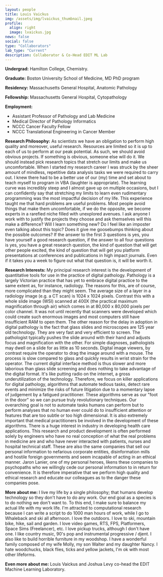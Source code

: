 ```yaml
---
layout: people
title: Louis Vaickus
img: /assets/img/lvaickus_thumbnail.jpeg
profile:
  align: right
  image: lvaickus.jpg
news: false
social: false
type: "Collaborators"
lab_type: "Current"
description: Collaborator & Co-Head EDIT ML Lab
---
```


**Undergrad:** Hamilton College, Chemistry.

**Graduate:** Boston University School of Medicine, MD PhD program

**Residency:** Massachusetts General Hospital, Anatomic Pathology

**Fellowship:** Massachusetts General Hospital, Cytopathology

**Employment:**
- Assistant Professor of Pathology and Lab Medicine
- Medical Director of Pathology Informatics
- NCCC Cancer Faculty Fellow
- NCCC Translational Engineering in Cancer Member


**Research Philosophy:** As scientists we have an obligation to perform high quality and moreover, useful research. Resources are limited so it is up to each of us to perform at our peak potential. As such, we should avoid obvious projects. If something is obvious, someone else will do it. We should instead pick research topics that stretch our limits and make us uncomfortable. When I started my research career I was struck by the sheer amount of mindless, repetitive data analysis tasks we were required to carry out. I knew there had to be a better use of our (my) time and set about to teach myself to program in VBA (laughter is appropriate). The learning curve was incredibly steep and I almost gave up on multiple occasions, but I can confidently say that stretching my limits to learn even rudimentary programming was the most impactful decision of my life. This experience taught me that hard problems are useful problems. Most people avoid things that make them uncomfortable, if we do the opposite, we become experts in a rarefied niche filled with unexplored avenues. I ask anyone I work with to justify the projects they choose and ask themselves will this make a difference? Will I learn something new? Do I feel like an imposter even talking about this topic? Does it give me goosebumps thinking about the possible outcomes? If the answer to the first 3 questions is yes, you have yourself a good research question, if the answer to all four questions is yes, you have a great research question, the kind of question that will get other people excited, the kind of question that will get you platform presentations at conferences and publications in high impact journals. Even if it takes you a week to figure out what that question is, it will be worth it.  

**Research Interests:** My principal research interest is the development of quantitative tools for use in the practice of digital pathology. Pathology is a largely Victorian practice that has yet to embrace digital practice to the same extent as, for instance, radiology. The reasons for this, are of course, more complicated than they might seem. The average size of a layer in a radiology image (e.g. a CT scan) is 1024 x 1024 pixels. Contrast this with a whole slide image (WSI) scanned at 400X (the practical maximum magnification through air) which comes in at 80,000 x 80,000 pixels per color channel. It was not until recently that scanners were developed which could create such enormous images and most computers still have insufficient RAM to open them. The other reason for the delay in adoption in digital pathology is the fact that glass slides and microscopes are 125 year old technology. They are very fast and very efficient to screen. The pathologist typically pushes the slide around with their hand and adjusts focus and magnification with the other. For simple diagnoses, pathologists may dwell on a slide for as little as 10 seconds. Digital image viewers, by contrast require the operator to drag the image around with a mouse. The process is slow compared to glass and quickly results in wrist strain for the operator. The current digital interface method is thus slower and more laborious than glass slide screening and does nothing to take advantage of the digital format. It's like putting radio on the internet, a gross underutilization of the technology. Therefore, we focus on killer applications for digital pathology, algorithms that automate tedious tasks, detect rare events and minimize the risks of future litigation due to a momentary lapse of judgement by a fatigued practitioner. These algorithms serve as our "foot in the door" so we can pursue truly revolutionary techniques. Our overarching goal is not to automate tasks humans can perform but to perform analyses that no human ever could do to insufficient attention or features that are too subtle or too high dimensional. It is also extremely important that medical practitioners be involved in the development of these algorithms. There is a huge interest in industry in developing health care applications. This research and product development is often performed solely by engineers who have no real conception of what the real problems in medicine are and who have never interacted with patients, nurses and hospital technical staff. These are also the same companies that sell our personal information to nefarious corporate entities, disinformation mills and hostile foreign governments and seem incapable of acting in an ethical manner. Jaron Lanier, one of my personal heroes, likens these companies to psychopaths who we willingly cede our personal information to in return for convenience. It is therefore imperative that we perform high quality and ethical research and educate our colleagues as to the danger these companies pose.

**More about me:** I live my life by a single philosophy; that humans develop technology so they don't have to do any work. Our end goal as a species is to do nothing we don't want to. To this end, I make sure to balance my actual life with my work life. I'm attracted to computational research because I can write a script to do 1000 man hours of work, while I go to Whaleback and ski all afternoon. I love the outdoors. I love to ski, mountain bike, hike, sail and garden. I love video games, RTS, FPS, Platformers, Space Sims (Freelancer), etc. I love pickup trucks, although I don't have one. I like country music, 90's pop and instrumental progressive / djent. I also like to build horrible furniture in my woodshop. I have a wonderful family composed of my wife Molly, my son Walter and my daughter Nancy. I hate woodchucks, black flies, ticks and yellow jackets, I'm ok with most other lifeforms.

**Even more about me:** Louis Vaickus and Joshua Levy co-head the EDIT Machine Learning Laboratory.
